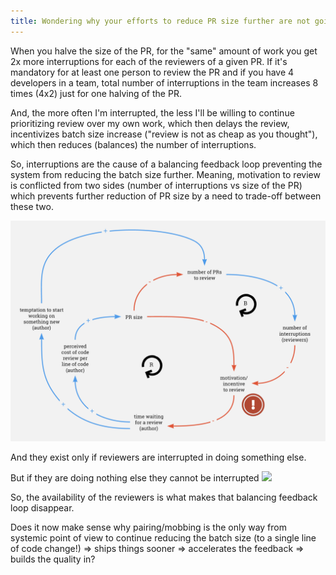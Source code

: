 ```yaml
---
title: Wondering why your efforts to reduce PR size further are not going to work?
---
```



When you halve the size of the PR, for the "same" amount of work you get 2x more interruptions for each of the reviewers of a given PR.
If it's mandatory for at least one person to review the PR and if you have 4 developers in a team, total number of interruptions in the team increases 8 times (4x2) just for one halving of the PR.


And, the more often I'm interrupted, the less I'll be willing to continue prioritizing review over my own work, which then delays the review, incentivizes batch size increase ("review is not as cheap as you thought"), which then reduces (balances) the number of interruptions.

So, interruptions are the cause of a balancing feedback loop preventing the system from reducing the batch size further.
Meaning, motivation to review is conflicted from two sides (number of interruptions vs size of the PR) which prevents further reduction of PR size by a need to trade-off between these two.

![](/assets/images/pr-balancing-feedback.png)

And they exist only if reviewers are interrupted in doing something else.

But if they are doing nothing else they cannot be interrupted
![](https://i.giphy.com/media/d3mlE7uhX8KFgEmY/giphy.webp)

So, the availability of the reviewers is what makes that balancing feedback loop disappear.

Does it now make sense why pairing/mobbing is the only way from systemic point of view to continue reducing the batch size (to a single line of code change!) => ships things sooner => accelerates the feedback => builds the quality in?
